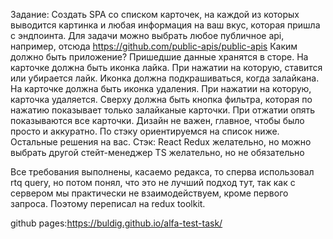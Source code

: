 Задание: Создать SPA со списком карточек, на каждой из которых выводится картинка и любая информация на ваш вкус, которая пришла с эндпоинта. Для задачи можно выбрать любое публичное api, например, отсюда https://github.com/public-apis/public-apis 
Каким должно быть приложение? 
Пришедшие данные хранятся в сторе. 
На карточке должна быть иконка лайка. При нажатии на которую, ставится или убирается лайк. Иконка должна подкрашиваться, когда залайкана. 
На карточке должна быть иконка удаления. При нажатии на которую, карточка удаляется. 
Сверху должна быть кнопка фильтра, которая по нажатию показывает только залайканые карточки. При отжатии опять показываются все карточки. 
Дизайн не важен, главное, чтобы было просто и аккуратно. По стэку ориентируемся на список ниже. Остальные решения на вас. 
Стэк: 
React 
Redux желательно, но можно выбрать другой стейт-менеджер 
TS желательно, но не обязательно 


Все требования выполнены, касаемо редакса, то сперва использовал rtq query, но потом понял, что это не лучший подход тут, так как с сервером мы практически не взаимодействуем, кроме первого запроса. Поэтому переписал на redux toolkit. 

github pages:https://buldig.github.io/alfa-test-task/
